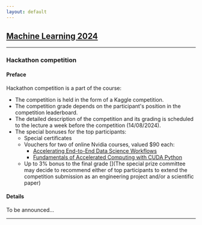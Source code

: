 ```yaml
---
layout: default
---
```


## [Machine Learning 2024](/suppl/ml/ml2024/)

---

### Hackathon competition

#### Preface
Hackathon competition is a part of the course:
* The competition is held in the form of a Kaggle competition.
* The competition grade depends on the participant's position in the competition leaderboard.
* The detailed description of the competition and its grading is scheduled to the lecture a week before the competition (14/08/2024).
* The special bonuses for the top participants:
    * Special certificates
    * Vouchers for two of online Nvidia courses, valued $90 each:
        * [Accelerating End-to-End Data Science Workflows](https://courses.nvidia.com/courses/course-v1:DLI+S-DS-01+V1/)
        * [Fundamentals of Accelerated Computing with CUDA Python](https://courses.nvidia.com/courses/course-v1:DLI+C-AC-02+V1/)
    * Up to 3% bonus to the final grade
      [](The special prize committee may decide to recommend either of top participants to extend the competition submission as an engineering project and/or a scientific paper)

#### Details
To be announced...

---
